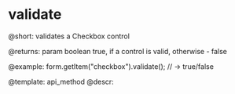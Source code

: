 validate
=============

@short: validates a Checkbox control

@returns:
param   boolean     true, if a control is valid, otherwise - false

@example:
form.getItem("checkbox").validate(); // -> true/false


@template: api_method
@descr:


